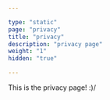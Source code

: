 ```yaml
---

type: "static"
page: "privacy"
title: "privacy"
description: "privacy page"
weight: "1"
hidden: "true"

---
```


This is the privacy page! :)/
